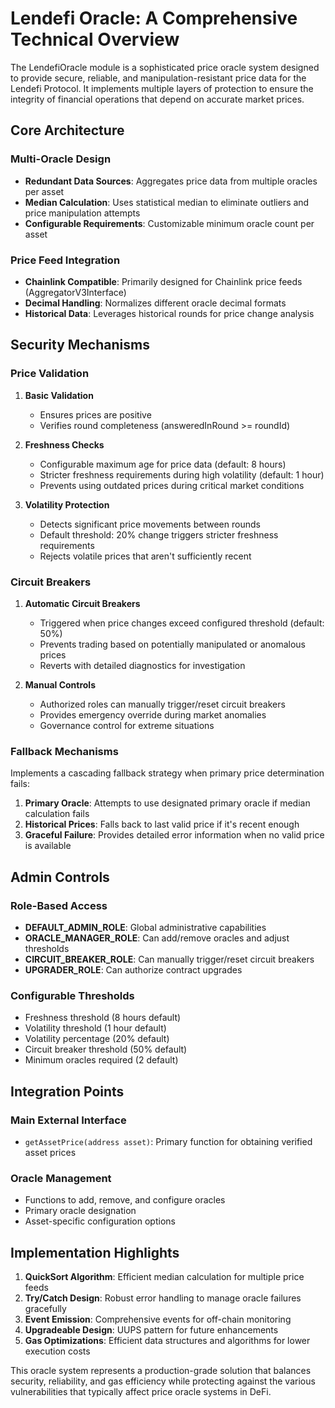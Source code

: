 # Lendefi Oracle: A Comprehensive Technical Overview

The LendefiOracle module is a sophisticated price oracle system designed to provide secure, reliable, and manipulation-resistant price data for the Lendefi Protocol. It implements multiple layers of protection to ensure the integrity of financial operations that depend on accurate market prices.

## Core Architecture

### Multi-Oracle Design
- **Redundant Data Sources**: Aggregates price data from multiple oracles per asset
- **Median Calculation**: Uses statistical median to eliminate outliers and price manipulation attempts
- **Configurable Requirements**: Customizable minimum oracle count per asset

### Price Feed Integration
- **Chainlink Compatible**: Primarily designed for Chainlink price feeds (AggregatorV3Interface)
- **Decimal Handling**: Normalizes different oracle decimal formats
- **Historical Data**: Leverages historical rounds for price change analysis

## Security Mechanisms

### Price Validation
1. **Basic Validation**
   - Ensures prices are positive
   - Verifies round completeness (answeredInRound >= roundId)

2. **Freshness Checks**
   - Configurable maximum age for price data (default: 8 hours)
   - Stricter freshness requirements during high volatility (default: 1 hour)
   - Prevents using outdated prices during critical market conditions

3. **Volatility Protection**
   - Detects significant price movements between rounds
   - Default threshold: 20% change triggers stricter freshness requirements
   - Rejects volatile prices that aren't sufficiently recent

### Circuit Breakers

1. **Automatic Circuit Breakers**
   - Triggered when price changes exceed configured threshold (default: 50%)
   - Prevents trading based on potentially manipulated or anomalous prices
   - Reverts with detailed diagnostics for investigation

2. **Manual Controls**
   - Authorized roles can manually trigger/reset circuit breakers
   - Provides emergency override during market anomalies
   - Governance control for extreme situations

### Fallback Mechanisms

Implements a cascading fallback strategy when primary price determination fails:
1. **Primary Oracle**: Attempts to use designated primary oracle if median calculation fails
2. **Historical Prices**: Falls back to last valid price if it's recent enough
3. **Graceful Failure**: Provides detailed error information when no valid price is available

## Admin Controls

### Role-Based Access
- **DEFAULT_ADMIN_ROLE**: Global administrative capabilities
- **ORACLE_MANAGER_ROLE**: Can add/remove oracles and adjust thresholds
- **CIRCUIT_BREAKER_ROLE**: Can manually trigger/reset circuit breakers
- **UPGRADER_ROLE**: Can authorize contract upgrades

### Configurable Thresholds
- Freshness threshold (8 hours default)
- Volatility threshold (1 hour default)
- Volatility percentage (20% default)
- Circuit breaker threshold (50% default)
- Minimum oracles required (2 default)

## Integration Points

### Main External Interface
- `getAssetPrice(address asset)`: Primary function for obtaining verified asset prices

### Oracle Management
- Functions to add, remove, and configure oracles
- Primary oracle designation
- Asset-specific configuration options

## Implementation Highlights

1. **QuickSort Algorithm**: Efficient median calculation for multiple price feeds
2. **Try/Catch Design**: Robust error handling to manage oracle failures gracefully
3. **Event Emission**: Comprehensive events for off-chain monitoring
4. **Upgradeable Design**: UUPS pattern for future enhancements
5. **Gas Optimizations**: Efficient data structures and algorithms for lower execution costs

This oracle system represents a production-grade solution that balances security, reliability, and gas efficiency while protecting against the various vulnerabilities that typically affect price oracle systems in DeFi.
